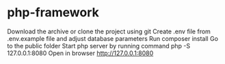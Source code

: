 # php-framework
Download the archive or clone the project using git
Create .env file from .env.example file and adjust database parameters
Run composer install
Go to the public folder
Start php server by running command php -S 127.0.0.1:8080
Open in browser http://127.0.0.1:8080
